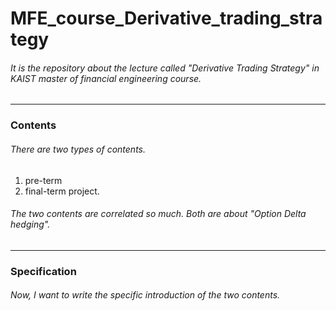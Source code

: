 # MFE_course_Derivative_trading_strategy
###### It is the repository about the lecture called "Derivative Trading Strategy" in KAIST master of financial engineering course.
------------------------------------------------------------------------

### Contents
###### There are two types of contents. 
1. pre-term
2. final-term project.
###### The two contents are correlated so much. Both are about "Option Delta hedging".

------------------------------------------------------------------------
### Specification
###### Now, I want to write the specific introduction of the two contents.

